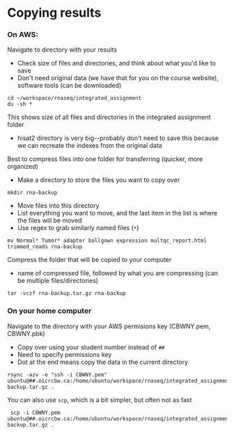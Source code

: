 # Copying results

### On AWS:

Navigate to directory with your results

* Check size of files and directories, and think about what you'd like to save
* Don't need original data (we have that for you on the course website), software tools (can be downloaded)

```
cd ~/workspace/rnaseq/integrated_assignment
du -sh *
```

This shows size of all files and directories in the integrated assignment folder
* hisat2 directory is very big--probably don't need to save this because we can recreate the indexes from the original data


Best to compress files into one folder for transferring (quicker, more organized)
* Make a directory to store the files you want to copy over

```
mkdir rna-backup
```

* Move files into this directory
* List everything you want to move, and the last item in the list is where the files will be moved
* Use regex to grab similarly named files (`*`)

```
mv Normal* Tumor* adapter ballgown expression multqc_report.html trimmed_reads rna-backup
```

Compress the folder that will be copied to your computer
* name of compressed file, followed by what you are compressing (can be multiple files/directories)

```
tar -vczf rna-backup.tar.gz rna-backup
```

### On your home computer

Navigate to the directory with your AWS permisions key (CBWNY.pem, CBWNY.pbk)
* Copy over using your student number instead of `##`
* Need to specify permissions key
* Dot at the end means copy the data in the current directory

```
rsync -azv -e "ssh -i CBWNY.pem" ubuntu@##.oicrcbw.ca:/home/ubuntu/workspace/rnaseq/integrated_assignment/rna-backup.tar.gz .
```

You can also use `scp`, which is a bit simpler, but often not as fast

```
 scp -i CBWNY.pem ubuntu@##.oicrcbw.ca:/home/ubuntu/workspace/rnaseq/integrated_assignment/rna-backup.tar.gz .
```